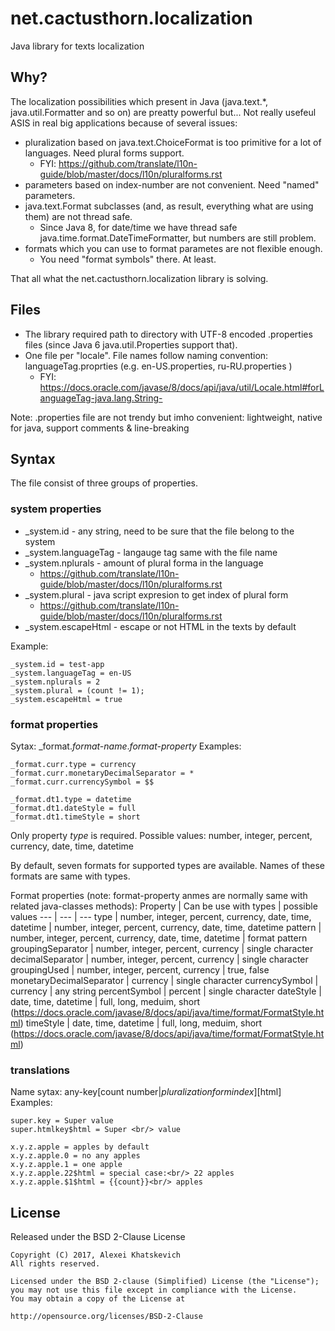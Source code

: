 
# net.cactusthorn.localization

Java library for texts localization

## Why?

The localization possibilities which present in Java (java.text.*, java.util.Formatter and so on) are preatty powerful but...
Not really usefeul ASIS in real big applications because of several issues:
* pluralization based on java.text.ChoiceFormat is too primitive for a lot of languages. Need plural forms support.
  * FYI: https://github.com/translate/l10n-guide/blob/master/docs/l10n/pluralforms.rst
* parameters based on index-number are not convenient. Need "named" parameters.
* java.text.Format subclasses (and, as result, everything what are using them) are not thread safe.
  * Since Java 8, for date/time we have thread safe java.time.format.DateTimeFormatter, but numbers are still problem.
* formats which you can use to format parametes are not flexible enough.
  * You need "format symbols" there. At least.

That all what the net.cactusthorn.localization library is solving.

## Files
* The library required path to directory with UTF-8 encoded .properties files (since Java 6 java.util.Properties support that). 
* One file per "locale". File names follow naming convention: languageTag.proprties (e.g. en-US.properties, ru-RU.properties )
  * FYI: https://docs.oracle.com/javase/8/docs/api/java/util/Locale.html#forLanguageTag-java.lang.String-

Note: .properties file are not trendy but imho convenient: lightweight, native for java, support comments & line-breaking

## Syntax
The file consist of three groups of properties.
### system properties
* _system.id - any string, need to be sure that the file belong to the system 
* _system.languageTag - langauge tag same with the file name
* _system.nplurals - amount of plural forma in the language
  * https://github.com/translate/l10n-guide/blob/master/docs/l10n/pluralforms.rst
* _system.plural - java script expresion to get index of plural form
  * https://github.com/translate/l10n-guide/blob/master/docs/l10n/pluralforms.rst
* _system.escapeHtml - escape or not HTML in the texts by default

Example:
```
_system.id = test-app
_system.languageTag = en-US
_system.nplurals = 2
_system.plural = (count != 1);
_system.escapeHtml = true
```

### format properties

Sytax: _format.*format-name*.*format-property*
Examples:
```
_format.curr.type = currency
_format.curr.monetaryDecimalSeparator = *
_format.curr.currencySymbol = $$

_format.dt1.type = datetime
_format.dt1.dateStyle = full
_format.dt1.timeStyle = short
```

Only property *type* is required. Possible values: number, integer, percent, currency, date, time, datetime

By default, seven formats for supported types are available. Names of these formats are same with types.

Format properties (note: format-property anmes are normally same with related java-classes methods):
Property | Can be use with types | possible values
--- | --- | ---
type | number, integer, percent, currency, date, time, datetime | number, integer, percent, currency, date, time, datetime
pattern | number, integer, percent, currency, date, time, datetime | format pattern 
groupingSeparator | number, integer, percent, currency | single character
decimalSeparator | number, integer, percent, currency | single character
groupingUsed | number, integer, percent, currency | true, false
monetaryDecimalSeparator | currency | single character
currencySymbol | currency | any string
percentSymbol | percent | single character
dateStyle | date, time, datetime | full, long, meduim, short (https://docs.oracle.com/javase/8/docs/api/java/time/format/FormatStyle.html)
timeStyle | date, time, datetime | full, long, meduim, short (https://docs.oracle.com/javase/8/docs/api/java/time/format/FormatStyle.html)

### translations
Name sytax: any-key[count number|$pluralization form index][$html]
Examples:
```
super.key = Super value
super.htmlkey$html = Super <br/> value

x.y.z.apple = apples by default
x.y.z.apple.0 = no any apples
x.y.z.apple.1 = one apple
x.y.z.apple.22$html = special case:<br/> 22 apples
x.y.z.apple.$1$html = {{count}}<br/> apples
```

## License
Released under the BSD 2-Clause License
```
Copyright (C) 2017, Alexei Khatskevich
All rights reserved.

Licensed under the BSD 2-clause (Simplified) License (the "License");
you may not use this file except in compliance with the License.
You may obtain a copy of the License at
 
http://opensource.org/licenses/BSD-2-Clause
